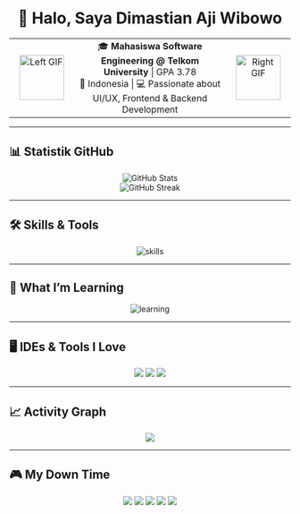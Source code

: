 <div align="center">

# 👋 Halo, Saya Dimastian Aji Wibowo

<table align="center" border="0" style="border-collapse: collapse; border: none;">
  <tr>
    <td align="center" width="100" style="border: none;">
      <img src="https://media.tenor.com/8jUlCiKI8RMAAAAi/sonic-personaggio-per-il-videogame.gif" width="80" alt="Left GIF" />
    </td>
    <td align="center" style="border: none;">
      🎓 <strong>Mahasiswa Software Engineering @ Telkom University</strong> | GPA 3.78<br/>
      📍 Indonesia | 💻 Passionate about UI/UX, Frontend & Backend Development
    </td>
    <td align="center" width="100" style="border: none;">
      <img src="https://media.tenor.com/-ERXxQzQK_YAAAAj/sonic-sprite-sonic1.gif" width="80" alt="Right GIF" />
    </td>
  </tr>
</table>

</div>

---

## 📊 Statistik GitHub

<div align="center">

![GitHub Stats](https://github-readme-stats.vercel.app/api?username=dimastianaji&show_icons=true&theme=react-dark&count_private=true)  
![GitHub Streak](https://github-readme-streak-stats.herokuapp.com/?user=dimastianaji&theme=dark&fire=FF4500)

</div>

---

## 🛠️ Skills & Tools

<div align="center">

<img src="https://skillicons.dev/icons?i=csharp,cpp,java,html,css,python,figma,vscode" alt="skills" />

</div>

---

## 📌 What I’m Learning

<div align="center">

<img src="https://skillicons.dev/icons?i=js,react,swift,dart" alt="learning" />

</div>

---

## 🖥️ IDEs & Tools I Love

<div align="center">

<img src="https://img.shields.io/badge/Visual_Studio_Code-0078D4?style=for-the-badge&logo=visual%20studio%20code&logoColor=white" />
<img src="https://img.shields.io/badge/Figma-F24E1E?style=for-the-badge&logo=figma&logoColor=white" />
<img src="https://img.shields.io/badge/Git-F05032?style=for-the-badge&logo=git&logoColor=white" />

</div>

---

## 📈 Activity Graph

<div align="center">

<img src="https://github-readme-activity-graph.vercel.app/graph?username=dimastianaji&bg_color=0d1117&color=5bc0be&line=5bc0be&point=ffffff&area=true&hide_border=false" />

</div>

---

## 🎮 My Down Time

<div align="center">

<img src="https://img.shields.io/badge/Apple_Music-FA243C?style=for-the-badge&logo=apple-music&logoColor=white" />
<img src="https://img.shields.io/badge/PlayStation-0070D3?style=for-the-badge&logo=playstation&logoColor=white" />
<img src="https://img.shields.io/badge/Netflix-ED1C24?style=for-the-badge&logo=netflix&logoColor=white" />
<img src="https://img.shields.io/badge/Spotify-1ED760?style=for-the-badge&logo=spotify&logoColor=white" />
<img src="https://img.shields.io/badge/Steam-000000?style=for-the-badge&logo=Steam&logoColor=white" />

</div>


